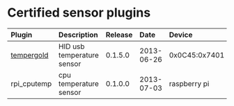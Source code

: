 # Certified sensor plugins #

| **Plugin** | **Description** | **Release** | **Date** | **Device** | **Author** | **image** |
|:-----------|:----------------|:------------|:---------|:-----------|:-----------|:----------|
| [tempergold](http://pcsensor.com/index.php?_a=product&product_id=41) | HID usb temperature sensor | 0.1.5.0     | 2013-06-26 | 0x0C45:0x7401  | Armando Basile | ![http://download.sagent.googlecode.com/git/tempergold.jpg](http://download.sagent.googlecode.com/git/tempergold.jpg) |
| rpi\_cputemp | cpu temperature sensor | 0.1.0.0     | 2013-07-03 | raspberry pi  | Armando Basile |           |